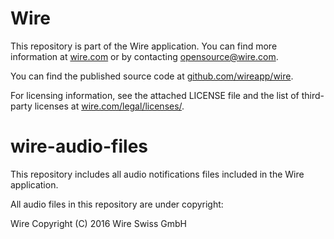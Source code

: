 # Wire

This repository is part of the Wire application. You can find more information at [wire.com](https://wire.com) or by contacting opensource@wire.com.

You can find the published source code at [github.com/wireapp/wire](https://github.com/wireapp/wire).

For licensing information, see the attached LICENSE file and the list of third-party licenses at [wire.com/legal/licenses/](https://wire.com/legal/licenses/).

# wire-audio-files
This repository includes all audio notifications files included in the Wire application. 

All audio files in this repository are under copyright:

Wire
Copyright (C) 2016 Wire Swiss GmbH
